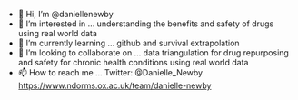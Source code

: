 - 👋 Hi, I’m @daniellenewby
- 👀 I’m interested in ... understanding the benefits and safety of drugs using real world data
- 🌱 I’m currently learning ... github and survival extrapolation
- 💞️ I’m looking to collaborate on ... data triangulation for drug repurposing and safety for chronic health conditions using real world data
- 📫 How to reach me ... Twitter: @Danielle_Newby https://www.ndorms.ox.ac.uk/team/danielle-newby

<!---
daniellenewby/daniellenewby is a ✨ special ✨ repository because its `README.md` (this file) appears on your GitHub profile.
You can click the Preview link to take a look at your changes.
--->
